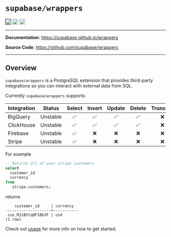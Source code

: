 # `supabase/wrappers`

<p>
<a href=""><img src="https://img.shields.io/badge/postgresql-14+-blue.svg" alt="PostgreSQL version" height="18"></a>
<a href="https://github.com/supabase/wrappers/blob/master/LICENSE"><img src="https://img.shields.io/pypi/l/markdown-subtemplate.svg" alt="License" height="18"></a>
<a href="https://github.com/supabase/wrappers/actions"><img src="https://github.com/supabase/wrappers/actions/workflows/test_wrappers.yml/badge.svg" alt="Tests" height="18"></a>

</p>

---

**Documentation**: <a href="https://supabase.github.io/wrappers" target="_blank">https://supabase.github.io/wrappers</a>

**Source Code**: <a href="https://github.com/supabase/wrappers" target="_blank">https://github.com/supabase/wrappers</a>

---

## Overview

`supabase/wrappers` is a PostgreSQL extension that provides third-party integrations so you can interact with external data from SQL.

Currently `supabase/wrappers` supports:

| Integration | Status      | Select            | Insert            | Update            | Delete            | Truncate          |
| ----------- | ----------- | :----:            | :----:            | :----:            | :----:            | :----:            |
| BigQuery    | Unstable    | :white_check_mark:| :white_check_mark:| :white_check_mark:| :white_check_mark:| :x:               |
| ClickHouse  | Unstable    | :white_check_mark:| :white_check_mark:| :white_check_mark:| :white_check_mark:| :x:               |
| Firebase    | Unstable    | :white_check_mark:| :x:               | :x:               | :x:               | :x:               |
| Stripe      | Unstable    | :white_check_mark:| :x:               | :x:               | :x:               | :x:               |

For example
```sql
-- Returns all of your stripe customers
select
  customer_id
  currency
from
   stripe.customers;
```
returns
```
    customer_id     | currency 
--------------------+-----------
 cus_MJiBtCqOF1Bb3F | usd      
(1 row)
```


Check out [usage](usage.md) for more info on how to get started.
